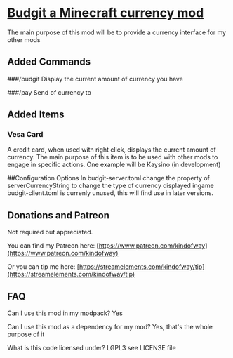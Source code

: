 # [Budgit a Minecraft currency mod](https://github.com/KindOfWay/budgit) 
The main purpose of this mod will be to provide a currency interface for my other
mods

## Added Commands
###/budgit
Display the current amount of currency you have

###/pay <player> <amount>
Send <amount> of currency to <player>

## Added Items
### Vesa Card
A credit card, when used with right click, displays the current amount of
currency. The main purpose of this item is to be used with other mods to engage
in specific actions. One example will be Kaysino (in development)

##Configuration Options
In budgit-server.toml change the property of serverCurrencyString to change the
type of currency displayed ingame
budgit-client.toml is currenly unused, this will find use in later versions.

## Donations and Patreon
Not required but appreciated.

You can find my Patreon here:
[https://www.patreon.com/kindofway](https://www.patreon.com/kindofway)

Or you can tip me here: [https://streamelements.com/kindofway/tip](https://streamelements.com/kindofway/tip)

## FAQ
Can I use this mod in my modpack?
Yes

Can I use this mod as a dependency for my mod?
Yes, that's the whole purpose of it

What is this code licensed under?
LGPL3 see LICENSE file
